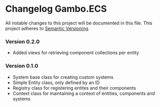 # Changelog Gambo.ECS
All notable changes to this project will be documented in this file.
This project adheres to [Semantic Versioning](http://semver.org/).

### Version 0.2.0
 - Added views for retrieving component collections per entity

### Version 0.1.0
 - System base class for creating custom systems
 - Simple Entity class, only defined by an ID
 - Registry class for registering entites and their components
 - Context class for maintaining a context of entities, components and systems